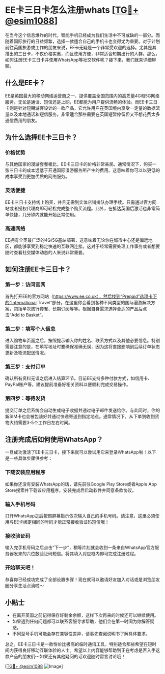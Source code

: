 # EE卡三日卡怎么注册whats [[TG💪+ @esim1088](https://t.me/s/esim1088)]

在当今这个信息爆炸的时代，智能手机已经成为我们生活中不可或缺的一部分。而随着国际旅行的日益频繁，选择一款适合自己的手机卡也变得尤为重要。对于计划前往英国旅游或工作的朋友来说，EE卡无疑是一个非常受欢迎的选择。尤其是其推出的三日卡，不仅价格实惠，而且使用方便，非常适合短期出行的人群。那么，如何注册EE卡三日卡并使用WhatsApp等社交软件呢？接下来，我们就来详细聊聊。

## 什么是EE卡？

EE是英国最大的移动网络运营商之一，提供覆盖全国范围内的高质量4G和5G网络服务。无论是通话、短信还是上网，EE都能为用户提供流畅的体验。而EE卡三日卡则是针对短期游客设计的一款产品，它允许用户在英国境内享受一定量的数据流量以及本地通话和短信服务，非常适合那些需要在英国短暂停留但又不想花费太多通信费用的朋友。

## 为什么选择EE卡三日卡？

### 价格优势
与其他国家的漫游套餐相比，EE卡三日卡的价格非常亲民。通常情况下，购买一张三日卡的成本远低于开通国际漫游服务所产生的费用。这意味着你可以以更低的成本享受到更加优质的网络服务。

### 灵活便捷
EE卡三日卡支持线上购买，并且无需到实体店铺排队办理手续。只需通过官方网站或者授权代理商即可轻松完成整个购买流程。此外，在抵达英国后激活也非常简单快捷，几分钟内就能开始正常使用。

### 高速网络
EE拥有全英最广泛的4G/5G基站部署，这意味着无论你在城市中心还是偏远地区，都能够享受到稳定快速的互联网连接。这对于经常需要处理工作事务或者想要随时查看社交媒体动态的人来说非常重要。

## 如何注册EE卡三日卡？

### 第一步：访问官网
首先打开EE的官方网站（https://www.ee.co.uk），然后找到“Prepaid”选项卡下的“International Travel”部分。在这里你会看到各种不同类型的国际漫游解决方案，包括单次旅行套餐、长期订阅等等。根据自身需求选择合适的产品后点击“Add to Basket”。

### 第二步：填写个人信息
进入购物车页面之后，按照提示输入你的姓名、联系方式以及其他必要信息。特别需要注意的是，在填写地址时要确保准确无误，因为这将直接影响到后续订单状态更新及物流配送情况。

### 第三步：支付订单
确认所有资料无误之后进入结算环节。目前EE支持多种付款方式，如信用卡、PayPal账户等。建议提前准备好相关资料以便顺利完成交易操作。

### 第四步：等待发货
提交订单之后系统会自动生成电子收据并通过电子邮件发送给你。与此同时，你的新SIM卡也会被包装好并通过快递寄送到指定地点。通常情况下，从下单到收到货物大约需要3-5个工作日左右时间。

## 注册完成后如何使用WhatsApp？

一旦成功激活了EE卡三日卡，接下来就可以尝试用它来登录WhatsApp啦！以下是一些具体步骤供参考：

### 下载安装应用程序
如果你还没有安装WhatsApp的话，请先前往Google Play Store或者Apple App Store搜索并下载该应用程序。安装完成后启动软件并同意条款协议。

### 输入手机号码
打开WhatsApp之后按照屏幕指示依次输入自己的手机号码。请注意，这里必须使用与EE卡绑定相同的号码才能正常接收验证码短信哦！

### 接收验证码
输入完手机号码之后点击“下一步”，稍等片刻就会收到一条来自WhatsApp官方服务器发来的六位数验证码短信。将其填入对应框内即可完成注册过程。

### 开始聊天吧！
恭喜你已经成功完成了全部设置步骤！现在就可以邀请好友加入对话或是浏览朋友圈分享生活点滴啦～

## 小贴士

- 在离开英国之前记得保存好剩余余额，这样下次再来的时候还可以继续使用。
- 如果遇到任何问题都可以联系客服寻求帮助，他们会在第一时间为你解答疑惑。
- 不同型号手机可能会存在兼容性差异，请事先查阅说明书了解具体要求。

总之，EE卡三日卡是一款性价比极高的临时通讯工具，特别适合那些希望在短时间内获得良好移动互联体验的人士。希望以上内容能够帮助到正在考虑是否入手这款产品的朋友们～如果还有其他疑问的话欢迎随时留言讨论哦！

[[TG💪+ @esim1088](https://t.me/s/esim1088) ![Image](https://i.postimg.cc/4NQfJmqS/Snipaste-2025-05-13-00-14-12.png)]